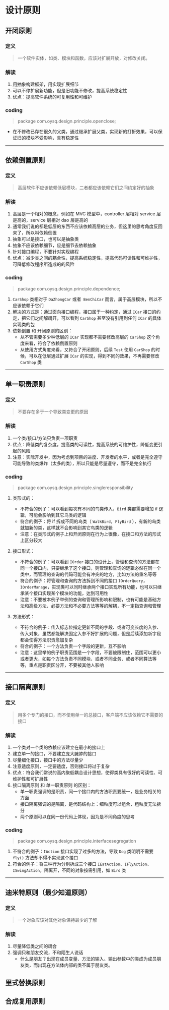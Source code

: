 
# 设计原则

## 开闭原则

### 定义
> 一个软件实体，如类、模块和函数，应该对扩展开放，对修改关闭。

### 解读
1. 用抽象构建框架，用实现扩展细节
2. 可以不停扩展新功能，但是旧功能不修改，提高系统稳定性
3. 优点：提高软件系统的可复用性和可维护

### coding

> package com.oysq.design.principle.openclose;

* 在不修改已存在很久的父类，通过继承扩展父类，实现新的打折效果，可以保证旧的模块不受影响，具有稳定性

---

## 依赖倒置原则

### 定义
> 高层软件不应该依赖低层模块，二者都应该依赖它们之间约定好的抽象

### 解读
1. 高层是一个相对的概念，例如在 MVC 模型中，controller 层相对 service 层是高的，service 层相对 dao 层是高的
2. 通常我们说的都是低层的东西不应该依赖高层的业务，但这里的思考角度反回来了，所以叫依赖倒置
3. 抽象可以是接口，也可以是抽象类
4. 抽象不应该依赖细节，应是细节去依赖抽象 
5. 针对接口编程，不要针对实现编程
6. 优点：减少类之间的耦合性，提高系统稳定性，提高代码可读性和可维护性，可降低修改程序所造成的的风险

### coding

> package com.oysq.design.principle.dependence;

1. `CarShop` 类相对于 `DaZhongCar` 或者` BenChiCar` 而言，属于高层模块，所以不应该依赖于它们
2. 解决的方式是：通过面向接口编程，接口属于一种约定，通过 `ICar` 接口的约定，把它们之间解耦开，可以看到 `CarShop` 甚至没有引用到任何 `ICar` 的具体实现类的包
3. 依赖倒置 和 开闭原则的区别：
   * 从不管需要多少种低层的 `ICar` 实现都不需要修改高层的 `CarShop` 这个角度来看，符合了依赖倒置原则 
   * 从使用方式角度来看，又符合了开闭原则，后续 `Test` 使用 `CarShop` 的时候，可以在低层通过扩展 `ICar` 的实现，得到不同的效果，不再需要修改 `CarShop` 类
   
---

## 单一职责原则

### 定义

> 不要存在多于一个导致类变更的原因

### 解读
1. 一个类/接口/方法只负责一项职责
2. 优点：降低类的复杂度，提高类的可读性，提高系统的可维护性，降低变更引起的风险
3. 注意：实际开发中，因为考虑到项目的进度、开发者的水平，或者是完全遵守可能导致的类爆炸（太多的类），所以只能是尽量遵守，而不是完全执行

### coding

> package com.oysq.design.principle.singleresponsibility

1. 类形式的：
   * 不符合的例子：可以看到每次有不同的鸟类传入，`Bird` 类都需要增加 if 逻辑，可能会影响到其它鸟类的逻辑
   * 符合的例子：将 if 拆成不同的鸟类（ `WalkBird`，`FlyBird` ），有新的鸟类就加新的类，这样就不会影响到其它鸟类的逻辑
   * 注意：在类形式的例子上和开闭原则在行为上很像，在接口和方法的形式上区分较大

2. 接口形式：
   * 不符合的例子：可以看到 `IOrder` 接口的设计上，管理和查询的方法都在同一个接口内，只要继承了这个接口，则管理和查询的逻辑必然在同一个类中，而管理的查询的代码可能会有冲突的地方，比如方法的重名等等
   * 符合的例子：将管理和查询的方法拆到不同的接口 `IOrderQuery`，`IOrderManage`，实现类可以同时继承两个接口实现所有功能，也可以只继承某个接口实现某个模块的功能，达到可用性
   * 注意：不要被本例子举例的查询和管理所影响和限制，也有可能是基础方法和高级方法、必要方法和不必要方法等等的解耦，不一定指查询和管理
   
3. 方法形式：
   * 不符合的例子：传入标志位指定更新不同的字段、或者可变长度的入参、传入对象，虽然都能解决固定入参不好扩展的问题，但是后续添加新字段都会使得方法职责愈加复杂
   * 符合的例子：一个方法负责一个字段的更新，互不影响
   * 注意：这里举的例子职责范围是一个字段，不要被限制住，范围可以更小或者更大，如每个方法负责不同模块、或者不同业务、或者不同算法等等，重点是职责区分开，不要被其他人影响

---

## 接口隔离原则

### 定义

> 用多个专门的接口，而不使用单一的总接口，客户端不应该依赖它不需要的接口

### 解读
1. 一个类对一个类的依赖应该建立在最小的接口上
2. 建立单一的接口，不要建立庞大臃肿的接口
3. 尽量细化接口，接口中的方法尽量少
4. 注意适度原则，一定要适度，否则接口将过于复杂
5. 优点：符合我们常说的高内聚低耦合设计思想，使得类具有很好的可读性、可维护性和可扩展性
6. 接口隔离原则 和 单一职责原则 的区别：
   * 单一职责强调的是职责，同一个接口内的方法职责要统一，是业务相关的方面
   * 接口隔离强调的是隔离，是代码结构上：细粒度可以组合，粗粒度无法拆分
   * 两个原则可以在同一份代码上体现，因为是不同角度的思考

### coding

> package com.oysq.design.principle.interfacesegregation

1. 不符合的例子：`IAction` 接口实现了过多的方法，导致 `Dog` 类明明不需要 `fly()` 方法却不得不实现这个接口
2. 符合的例子：将三种行为分别拆成三个接口 `IEatAction`、`IFlyAction`、`ISwingAction`，隔离开，不同的对象按需引用，如 `Bird` 类

---

## 迪米特原则（最少知道原则）

### 定义

> 一个对象应该对其他对象保持最少的了解

### 解读

1. 尽量降低类之间的耦合
2. 强调只和朋友交流，不和陌生人说话
   * 什么是朋友？出现在成员变量、方法的输入、输出参数中的类成为成员朋友类，而出现在方法体内部的类不属于朋友类。





## 里式替换原则

## 合成复用原则






















